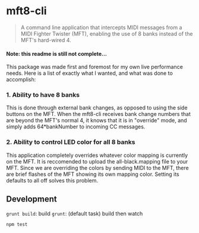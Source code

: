 # mft8-cli

> A command line application that intercepts MIDI messages from
a MIDI Fighter Twister (MFT), enabling the use of 8 banks instead of
the MFT's hard-wired 4.

#### Note: this readme is still not complete...

This package was made first and foremost for my own live performance needs.
Here is a list of exactly what I wanted, and what was done to accomplish:

### 1. Ability to have 8 banks

This is done through external bank changes, as opposed to using the
side buttons on the MFT.  When the mft8-cli receives bank change numbers that
are beyond the MFT's normal 4, it knows that it is in "override" mode, and
simply adds 64*bankNumber to incoming CC messages.

### 2. Ability to control LED color for all 8 banks

This application completely overrides whatever color mapping is currently on the MFT.
It is reccomended to upload the all-black.mapping file to your MFT. Since we are overriding
the colors by sending MIDI to the MFT, there are brief flashes of the MFT showing its own
mapping color. Setting its defaults to all off solves this problem.

## Development

`grunt build`: build
`grunt`: (default task) build then watch

```bash
npm test
```
